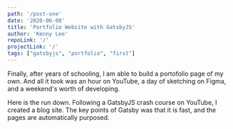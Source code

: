 ```yaml
---
path: '/post-one'
date: '2020-06-08'
title: 'Portfolio Website with GatsbyJS'
author: 'Kenny Lee'
repoLink: '/'
projectLink: '/'
tags: ["gatsbyjs", "portfolio", "first"]
---
```


Finally, after years of schooling, I am able to build a portofolio page of my own. And all it took was an hour on YouTube, a day of sketching on Figma, and a weekend's worth of developing.

Here is the run down. Following a GatsbyJS crash course on YouTube, I created a blog site. The key points of Gatsby was that it is fast, and the pages are automatically purposed.